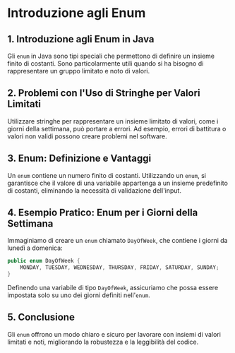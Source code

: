 # Introduzione agli Enum

## 1. Introduzione agli Enum in Java
Gli `enum` in Java sono tipi speciali che permettono di definire un insieme finito di costanti. Sono particolarmente utili quando si ha bisogno di rappresentare un gruppo limitato e noto di valori.

## 2. Problemi con l'Uso di Stringhe per Valori Limitati
Utilizzare stringhe per rappresentare un insieme limitato di valori, come i giorni della settimana, può portare a errori. Ad esempio, errori di battitura o valori non validi possono creare problemi nel software.

## 3. Enum: Definizione e Vantaggi
Un `enum` contiene un numero finito di costanti. Utilizzando un `enum`, si garantisce che il valore di una variabile appartenga a un insieme predefinito di costanti, eliminando la necessità di validazione dell'input.

## 4. Esempio Pratico: Enum per i Giorni della Settimana
Immaginiamo di creare un `enum` chiamato `DayOfWeek`, che contiene i giorni da lunedì a domenica:
```java
public enum DayOfWeek {
    MONDAY, TUESDAY, WEDNESDAY, THURSDAY, FRIDAY, SATURDAY, SUNDAY;
}
```
Definendo una variabile di tipo `DayOfWeek`, assicuriamo che possa essere impostata solo su uno dei giorni definiti nell'`enum`.

## 5. Conclusione
Gli `enum` offrono un modo chiaro e sicuro per lavorare con insiemi di valori limitati e noti, migliorando la robustezza e la leggibilità del codice.
